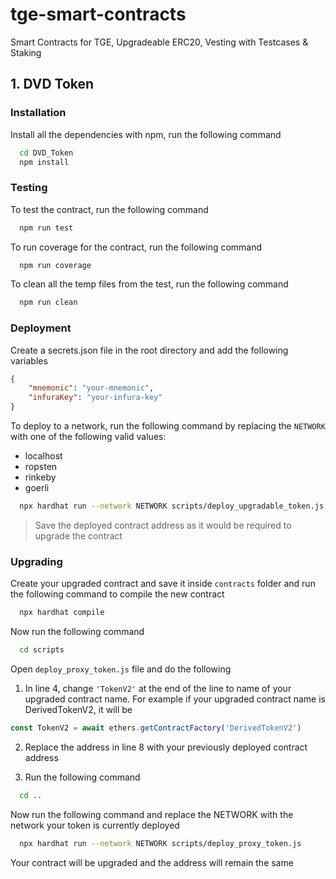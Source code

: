 # tge-smart-contracts

Smart Contracts for TGE, Upgradeable ERC20, Vesting with Testcases &amp; Staking

## 1. DVD Token

### Installation

Install all the dependencies with npm, run the following command

```bash
  cd DVD_Token
  npm install
```

### Testing

To test the contract, run the following command

```bash
  npm run test
```

To run coverage for the contract, run the following command

```bash
  npm run coverage
```

To clean all the temp files from the test, run the following command

```bash
  npm run clean
```

### Deployment

Create a secrets.json file in the root directory and add the following variables

```json
{
	"mnemonic": "your-mnemonic",
	"infuraKey": "your-infura-key"
}
```

To deploy to a network, run the following command by replacing the `NETWORK` with one of the following valid values:

-   localhost
-   ropsten
-   rinkeby
-   goerli

```bash
  npx hardhat run --network NETWORK scripts/deploy_upgradable_token.js
```

> Save the deployed contract address as it would be required to upgrade the contract

### Upgrading

Create your upgraded contract and save it inside `contracts` folder and run the following command to compile the new contract

```bash
  npx hardhat compile
```

Now run the following command

```bash
  cd scripts
```

Open `deploy_proxy_token.js` file and do the following

1. In line 4, change `'TokenV2'` at the end of the line to name of your upgraded contract name. For example if your upgraded contract name is DerivedTokenV2, it will be

```js
const TokenV2 = await ethers.getContractFactory('DerivedTokenV2')
```

2. Replace the address in line 8 with your previously deployed contract address

3. Run the following command

```bash
  cd ..
```

Now run the following command and replace the NETWORK with the network your token is currently deployed

```bash
  npx hardhat run --network NETWORK scripts/deploy_proxy_token.js
```

Your contract will be upgraded and the address will remain the same

&nbsp;
&nbsp;

